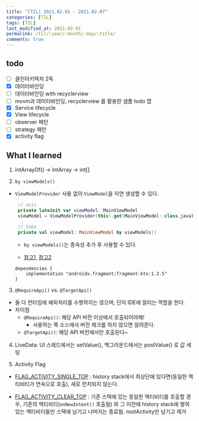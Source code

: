 ```yaml
---
title: "[TIL] 2021.02.01 - 2021.02.07"
categories: [TIL]
tags: [TIL]
last_modified_at: 2021-02-01
permalink: /til/:year/:month/:day/:title/
comments: true
---
```


## todo

- [ ] 클린아키텍처 2독
- [x] 데이터바인딩
- [ ] 데이터바인딩 with recyclerview
- [ ] mvvm과 데이터바인딩, recyclerview 를 활용한 샘플 todo 앱
- [x] Service lifecycle
- [x] View lifecycle
- [ ] observer 패턴
- [ ] strategy 패턴
- [x] activity flag

## What I learned

1. intArrayOf() -> IntArray -> int[]

2. `by viewModels()`

- `ViewModelProvider` 사용 없이 `ViewModel`을 지연 생성할 수 있다.

  ```kotlin
   // asis
   private lateinit var viewModel: MainViewModel
   viewModel = ViewModelProvider(this).get(MainViewModel::class.java)

   // tobe
   private val viewModel: MainViewModel by viewModels()
  ```

  - `by viewModels()`는 종속성 추가 후 사용할 수 있다.

  - [참고1](https://developer.android.com/jetpack/androidx/releases/activity), [참고2]()

  ```
  dependencies {
      implementation "androidx.fragment:fragment-ktx:1.2.5"
  }
  ```

3. `@RequireApi()` vs. `@TargetApi()`

- 둘 다 런타임에 예외처리를 수행하지는 않으며, 단지 IDE에 알리는 역할을 한다.
- 차이점
  - `@RequireApi()`: 해당 API 버전 이상에서 호출되어야해!
    - 사용하는 쪽 소스에서 버전 체크를 하지 않으면 알려준다.
  - `@TargetApi()`: 해당 API 버전에서만 호출된다~

4. LiveData: UI 스레드에서는 setValue(), 백그라운드에서는 postValue() 로 값 세팅

5. Activity Flag

- [FLAG_ACTIVITY_SINGLE_TOP](https://developer.android.com/reference/android/content/Intent#FLAG_ACTIVITY_SINGLE_TOP)
  : history stack에서 최상단에 있다면(동일한 액티비티가 연속으로 호출), 새로 런치되지 않는다.

- [FLAG_ACTIVITY_CLEAR_TOP](https://developer.android.com/reference/android/content/Intent#FLAG_ACTIVITY_CLEAR_TOP)
  : 기존 스택에 있는 동일한 액티비티를 호출할 경우, 기존의 액티비티(`onNewIntent()` 호출됨) 와 그 이전에 history stack에 쌓여있는 액티비티들만 스택에 남기고 나머지는 종료됨. rootActivity만 남기고 제거
